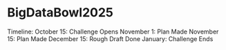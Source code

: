 # BigDataBowl2025

Timeline:
October 15: Challenge Opens
November 1: Plan Made
November 15: Plan Made
December 15: Rough Draft Done
January: Challenge Ends
